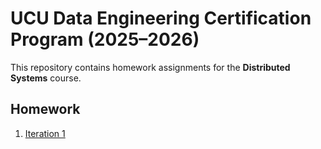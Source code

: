 # UCU Data Engineering Certification Program (2025–2026)

This repository contains homework assignments for the **Distributed Systems** course.

## Homework

1. [Iteration 1](Iteration1/README.md)